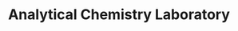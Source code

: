 ---
title: "Analytical Chemistry Laboratory"
draft: false

# page title background image
bg_image: "images/banner/bg1.jpg"

# meta description ~100 letters in Japanese
description : "Development of novel nanomaterials and hig-performance analytical methods for biomolecules"

# Research image
image: "images/labs/flask.jpg"

# interest

# taxonomy
la_categories: "Material Chemistry" # 分子化学 | 物質化学 | 反応化学
keywords: ["Bioanalytical Chemistry", "Nanomaterial", "Laser spectroscopy"]

# faculties; label: true name and title
faculties:
- id: kaneta
  name: Prof. Kaneta Takashi
- id: takeyasu
  name: Assoc. Prof. Nobuyuki Takeyasu


# contact info
contact:
- icon: ti-email
  link: mailto:kaneta@okayama-u.ac.jp
  name: kaneta@okayama-u.ac.jp
- icon: ti-mobile
  link: tel:086-251-7847
  name: 086-251-7847


- name : "Analytical Chemistry Laboratory (Group Website)"
  icon : "ti-world" # icon pack : https://themify.me/themify-icons
  link : "http://chem.okayama-u.ac.jp/~analytical/home_j.html"

- name : "3-1-1 Tsushima-Naka, Kita Ward, Okayama City, Okayama 700-8530"
  icon : "ti-location-pin" # icon pack : https://themify.me/themify-icons
  link : "#"

# type
type: "laboratory"
---